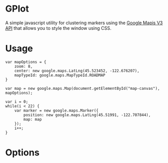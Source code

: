 GPlot
=============
A simple javascript utility for clustering markers using the [Google Mapis V3 API](http://code.google.com/apis/maps/documentation/javascript/reference.html) that allows you to style the window using CSS.
  
Usage
=============

    var mapOptions = {
        zoom: 8,
        center: new google.maps.LatLng(45.523452, -122.676207),
        mapTypeId: google.maps.MapTypeId.ROADMAP
    }
    
    var map = new google.maps.Map(document.getElementById("map-canvas"), mapOptions);
    
    var i = 0;
    while(i < 22) {
        var marker = new google.maps.Marker({
            position: new google.maps.LatLng(45.51991, -122.707844),
            map: map
        });
        i++; 
    }
    

Options
=============